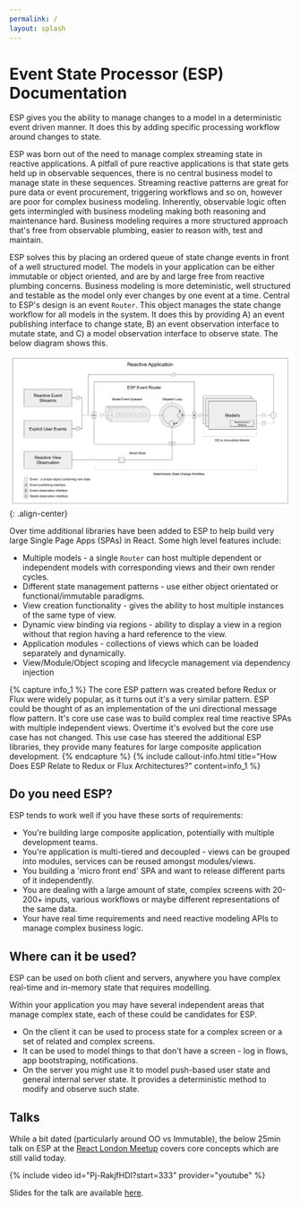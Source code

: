 ```yaml
---
permalink: /
layout: splash
---
```


# Event State Processor (ESP) Documentation

ESP gives you the ability to manage changes to a model in a deterministic event driven manner.
It does this by adding specific processing workflow around changes to state. 

ESP was born out of the need to manage complex streaming state in reactive applications.
A pitfall of pure reactive applications is that state gets held up in observable sequences, there is no central business model to manage state in these sequences.
Streaming reactive patterns are great for pure data or event procurement, triggering workflows and so on, however are poor for complex business modeling.
Inherently, observable logic often gets intermingled with business modeling making both reasoning and maintenance hard.
Business modeling requires a more structured approach that's free from observable plumbing, easier to reason with, test and maintain. 

ESP solves this by placing an ordered queue of state change events in front of a well structured model.
The models in your application can be either immutable or object oriented, and are by and large free from reactive plumbing concerns.
Business modeling is more deteministic, well structured and testable as the model only ever changes by one event at a time.
Central to ESP's design is an event `Router`.
This object manages the state change workflow for all models in the system.
It does this by providing A) an event publishing interface to change state, B) an event observation interface to mutate state, and C) a model observation interface to observe state. 
The below diagram shows this.

![](./images/gslides-overview-reactive.png){: .align-center}

Over time additional libraries have been added to ESP to help build very large Single Page Apps (SPAs) in React. 
Some high level features include:
* Multiple models - a single `Router` can host multiple dependent or independent models with corresponding views and their own render cycles.
* Different state management patterns - use either object orientated or functional/immutable paradigms. 
* View creation functionality - gives the ability to host multiple instances of the same type of view.
* Dynamic view binding via regions - ability to display a view in a region without that region having a hard reference to the view.
* Application modules - collections of views which can be loaded separately and dynamically.
* View/Module/Object scoping and lifecycle management via dependency injection

{% capture info_1 %}
The core ESP pattern was created before Redux or Flux were widely popular, as it turns out it's a very similar pattern. 
ESP could be thought of as an implementation of the uni directional message flow pattern.
It's core use case was to build complex real time reactive SPAs with multiple independent views.
Overtime it's evolved but the core use case has not changed.
This use case has steered the additional ESP libraries, they provide many features for large composite application development.
{% endcapture %}
{% include callout-info.html title="How Does ESP Relate to Redux or Flux Architectures?" content=info_1 %}

## Do you need ESP?

ESP tends to work well if you have these sorts of requirements:

* You're building large composite application, potentially with multiple development teams. 
* You're application is multi-tiered and decoupled - views can be grouped into modules, services can be reused amongst modules/views.
* You building a 'micro front end' SPA and want to release different parts of it independently. 
* You are dealing with a large amount of state, complex screens with 20-200+ inputs, various workflows or maybe different representations of the same data.
* Your have real time requirements and need reactive modeling APIs to manage complex business logic.

## Where can it be used?

ESP can be used on both client and servers, anywhere you have complex real-time and in-memory state that requires modelling.

Within your application you may have several independent areas that manage complex state, each of these could be candidates for ESP.

*	On the client it can be used to process state for a complex screen or a set of related and complex screens.
*	It can be used to model things to that don't have a screen - log in flows, app bootstraping, notifications.
*	On the server you might use it to model push-based user state and general internal server state. 
    It provides a deterministic method to modify and observe such state.

## Talks

While a bit dated (particularly around OO vs Immutable), the below 25min talk on ESP at the [React London Meetup](https://meetup.react.london/) covers core concepts which are still valid today.

{% include video id="Pj-RakjfHDI?start=333" provider="youtube" %}

Slides for the talk are available [here](http://goo.gl/40jie4).
